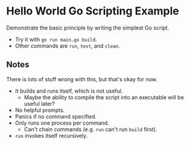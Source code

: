 # Hello World Go Scripting Example

Demonstrate the basic principle by writing the simplest Go script.

* Try it with `go run main.go build`.
* Other commands are `run`, `test`, and `clean`.

## Notes

There is lots of stuff wrong with this, but that's okay for now.

* It builds and runs itself, which is not useful.
	* Maybe the ability to compile the script into an executable will be useful later?
* No helpful prompts.
* Panics if no command specified.
* Only runs one process per command.
	* Can't chain commands (e.g. `run` can't run `build` first).
* `run` invokes itself recursively.
